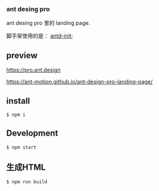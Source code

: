### ant desing pro

ant desing pro 里的 landing page. 

脚手架使用的是： [antd-init](https://github.com/ant-design/antd-init);

## preview

https://pro.ant.design

https://ant-motion.github.io/ant-design-pro-landing-page/


## install
```
$ npm i 
```

## Development

```
$ npm start
```
## 生成HTML
```
$ npm run build
```
